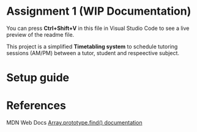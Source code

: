 # Assignment 1 (WIP Documentation)
You can press **Ctrl+Shift+V** in this file in Visual Studio Code to see a live preview of the readme file.

This project is a simplified **Timetabling system** to schedule tutoring sessions (AM/PM) between a tutor, student and respeective subject.


# Setup guide



# References
MDN Web Docs [Array.prototype.find() documentation](https://developer.mozilla.org/en-US/docs/Web/JavaScript/Reference/Global_Objects/Array/find)